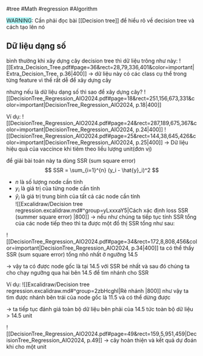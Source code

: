 #tree #Math #regression #Algorithm 

<span style="background:#b1ffff">WARNING</span>: Cần phải đọc bài [[Decision tree]] để hiểu rõ về decision tree và cách tạo lên nó

## Dữ liệu dạng số
bình thường khi xây dựng cây decision tree thì dữ liệu trông như này:
![[Extra_Decision_Tree.pdf#page=36&rect=28,79,336,401&color=important|Extra_Decision_Tree, p.36|400]]
-> dữ liệu này có các class cụ thể trong từng feature vì thế rất dễ để xây dựng cây

nhưng nếu là dữ liệu dạng số thì sao để xây dựng cây?
![[DecisionTree_Regression_AIO2024.pdf#page=18&rect=251,156,673,331&color=important|DecisionTree_Regression_AIO2024, p.18|400]]

Ví dụ:
![[DecisionTree_Regression_AIO2024.pdf#page=24&rect=287,189,675,367&color=important|DecisionTree_Regression_AIO2024, p.24|400]]
![[DecisionTree_Regression_AIO2024.pdf#page=25&rect=144,38,645,426&color=important|DecisionTree_Regression_AIO2024, p.25|400]]
-> Dữ liệu hiệu quả của vaccince khi tiêm theo liều lượng unit(đơn vị)

để giải bài toán này ta dùng SSR (sum square error)
$$
SSR = \sum_{i=1}^{n} (y_i - \hat{y}_i)^2
$$
- $n$ là số lượng node cần tính 
- $y_i$ là giá trị của từng node cần tính
- $\hat{y}_i$ là giá trị trung bình của tất cả các node cần tính   
![[Excalidraw/Decision tree regression.excalidraw.md#^group=yLxxxaY5|Cách xác định loss SSR (summer square error) |800]]
-> nếu như chúng ta tiếp tục tính SSR tổng của các node tiếp theo thì ta được một đồ thị SSR tổng như sau:


![[DecisionTree_Regression_AIO2024.pdf#page=34&rect=172,8,808,456&color=important|DecisionTree_Regression_AIO2024, p.34|400]]
ta có thể thấy SSR (sum square error) tổng nhỏ nhất ở ngưỡng 14.5

-> vậy ta có được node gốc là tại 14.5 với SSR bé nhất
và sau đó chúng ta cho chạy ngưỡng qua hai bên 14.5 để
tìm nhánh cho SSR

Ví dụ: 
![[Excalidraw/Decision tree regression.excalidraw.md#^group=2zbHcghI|Rẻ nhánh |800]]
như vậy ta tìm được nhánh bên trái của node gốc là 11.5 và có thể dừng được 

-> ta tiếp tục đánh giá toàn bộ dữ liệu bên phải của 14.5 tức toàn bộ dữ liệu > 14.5 unit

![[DecisionTree_Regression_AIO2024.pdf#page=49&rect=159,5,951,459|DecisionTree_Regression_AIO2024, p.49]]
-> cây hoàn thiện và kết quả dự đoán khi cho một unit
